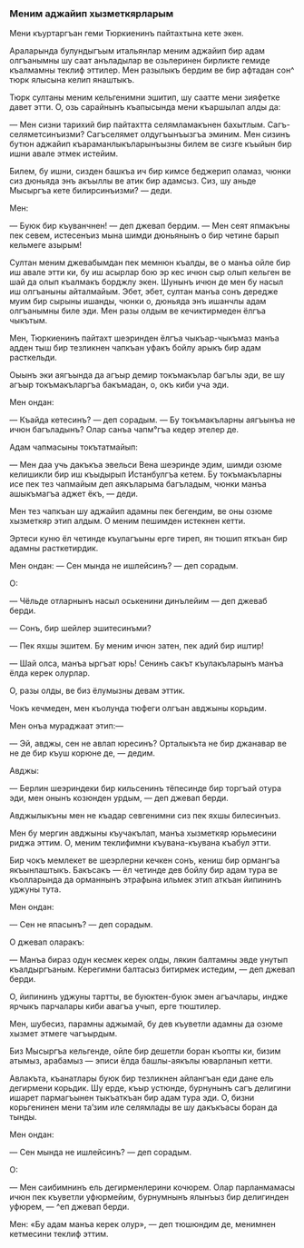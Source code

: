 ### Меним аджайип хызметкярларым

Мени къуртаргъан геми Тюркиенинъ пайтахтына кете экен.

Араларында булундыгъым итальянлар меним аджайип бир адам олгъанымны шу саат анъладылар ве озьлеринен бирликте гемиде къалмамны теклиф эттилер.
Мен разылыкъ бердим ве бир афтадан сон^ тюрк ялысына келип янаштыкъ.

Тюрк султаны меним кельгенимни эшитип, шу саатте мени зияфетке давет этти.
О, озь сарайнынъ къапысында мени къаршылап алды да:

— Мен сизни тарихий бир пайтахтта селямламакънен бахытлым.
Сагъ-селяметсинъизми?
Сагъселямет олдугъынъызгъа эминим.
Мен сизинъ бутюн аджайип къараманлыкъларынъызны билем ве сизге къыйын бир ишни авале этмек истейим.

Билем, бу ишни, сизден башкъа ич бир кимсе беджерип оламаз, чюнки сиз дюньяда энъ акъыллы ве атик бир адамсыз.
Сиз, шу аньде Мысыргъа кете билирсинъизми? — деди.

Мен:

— Буюк бир къуванчнен!
— деп джевап бердим.
— Мен сеят япмакъны пек севем, истесенъиз мына шимди дюньянынъ о бир четине барып кельмеге азырым!

Султан меним джевабымдан пек мемнюн къалды, ве о манъа ойле бир иш авале этти ки, бу иш асырлар бою эр кес ичюн сыр олып кельген ве шай да олып къалмакъ борджлу экен.
Шунынъ ичюн де мен бу насыл иш олгъаныны айталмайым.
Эбет, эбет, султан манъа сонъ дередже муим бир сырыны ишанды, чюнки о, дюньяда энъ ишанчлы адам олгъанымны биле эди.
Мен разы олдым ве кечиктирмеден ёлгъа чыкътым.

Мен, Тюркиенинъ пайтахт шеэринден ёлгъа чыкъар-чыкъмаз манъа адден тыш бир тезликнен чапкъан уфакъ бойлу арыкъ бир адам расткельди.

Оыынъ эки аягъында да агъыр демир токъмакълар багълы эди, ве шу агъыр токъмакъларгъа бакъмадан, о, окъ киби уча эди.

Мен ондан:

— Къайда кетесинъ?
— деп сорадым.
— Бу токъмакъларны аягъынъа не ичюн багъладынъ?
Олар санъа чапм°гъа кедер этелер де.

Адам чапмасыны токътатмайып:

— Мен даа учь дакъкъа эвельси Вена шеэринде эдим, шимди озюме келишикли бир иш къыдырып Истанбулгъа кетем.
Бу токъмакъларны исе пек тез чапмайым деп аякъларыма багъладым, чюнки манъа ашыкъмагъа аджет ёкъ, — деди.

Мен тез чапкъан шу аджайип адамны пек бегендим, ве оны озюме хызметкяр этип алдым.
О меним пешимден истекнен кетти.

Эртеси куню ёл четинде къулагъыны ерге тиреп, ян тюшип яткъан бир адамны расткетирдик.

Мен ондан:
— Сен мында не ишлейсинъ?
— деп сорадым.

О:

— Чёльде отларнынъ насыл оськенини динълейим — деп джеваб берди.

— Сонъ, бир шейлер эшитесинъми?

— Пек яхшы эшитем.
Бу меним ичюн затен, пек адий бир иштир!

— Шай олса, манъа ыргъат юрь!
Сенинъ сакът къулакъларынъ манъа ёлда керек олурлар.

О, разы олды, ве биз ёлумызны девам эттик.

Чокъ кечмеден, мен къолунда тюфеги олгъан авджыны корьдим.

Мен онъа мураджаат этип:—

— Эй, авджы, сен не авлап юресинъ?
Орталыкъта не бир джанавар ве не де бир къуш корюне де, — дедим.

Авджы:

— Берлин шеэриндеки бир кильсенинъ тёпесинде бир торгъай отура эди, мен онынъ козюнден урдым, — деп джевап берди.

Авджылыкъны мен не къадар севгенимни сиз пек яхшы билесинъиз.

Мен бу мергин авджыны къучакълап, манъа хызметкяр юрьмесини риджа эттим.
О, меним теклифимни къувана-къувана къабул этти.

Бир чокъ мемлекет ве шеэрлерни кечкен сонъ, кениш бир ормангъа якъынлаштыкъ.
Бакъсакъ — ёл четинде дев бойлу бир адам тура ве къолларында да орманнынъ этрафына ильмек этип аткъан йипининъ уджуны тута.

Мен ондан:

— Сен не япасынъ?
— деп сорадым.

О джевап оларакъ:

— Манъа бираз одун кесмек керек олды, лякин балтамны эвде унутып къалдыргъаным.
Керегимни балтасыз битирмек истедим, — деп джевап берди.

О, йипининъ уджуны тартты, ве буюктен-буюк эмен агъачлары, индже ярчыкъ парчалары киби авагъа учып, ерге тюштилер.

Мен, шубесиз, парамны аджымай, бу дев къуветли адамны да озюме хызмет этмеге чагъырдым.

Биз Мысыргъа кельгенде, ойле бир дешетли боран къопты ки, бизим атымыз, арабамыз — эписи ёлда башлы-аякълы юварланып кетти.

Авлакъта, къанатлары буюк бир тезликнен айлангъан еди дане ель дегирмени корьдик.
Шу ерде, къыр устюнде, бурнунынъ сагъ делигини ишарет пармагъынен тыкъаткъан бир адам тура эди.
О, бизни корьгенинен мени та’зим иле селямлады ве шу дакъкъасы боран да тынды.

Мен ондан:

— Сен мында не ишлейсинъ?
— деп сорадым.

О:

— Мен саибимнинъ ель дегирменлерини кочюрем.
Олар парланмамасы ичюн пек къуветли уфюрмейим, бурнумнынъ ялынъыз бир делигинден уфюрем, — ^еп джевап берди.

Мен:
«Бу адам манъа керек олур», — деп тюшюндим де, менимнен кетмесини теклиф эттим.
